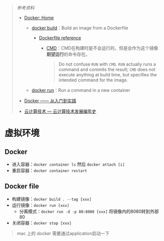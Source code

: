 > *参考资料*
>
> - [Docker: Home](https://www.docker.com/)
>
>   - [docker build](https://docs.docker.com/engine/reference/commandline/build/)：Build an image from a Dockerfile
>
>     - [Dockerfile reference](https://docs.docker.com/engine/reference/builder/)
>
>       - [CMD](https://docs.docker.com/engine/reference/builder/#cmd)：CMD在构建时是不会运行的，但是会作为这个镜像**期望运行**的命令存在。
>
>         > Do not confuse `RUN` with `CMD`. `RUN` actually runs a command and commits the result; `CMD` does not execute anything at build time, but specifies the intended command for the image.
>
>   - [docker run](https://docs.docker.com/engine/reference/commandline/run/)：Run a command in a new container
>   
> - [Docker —— 从入门到实践](https://doc.yonyoucloud.com/doc/docker_practice/image/save_load.html)
>
> - [云计算技术 — 云计算技术发展编年史](https://is-cloud.blog.csdn.net/article/details/99675664?spm=1001.2101.3001.6650.1&utm_medium=distribute.pc_relevant.none-task-blog-2%7Edefault%7EOPENSEARCH%7EPaidSort-1-99675664-blog-134702884.235%5Ev43%5Epc_blog_bottom_relevance_base7&depth_1-utm_source=distribute.pc_relevant.none-task-blog-2%7Edefault%7EOPENSEARCH%7EPaidSort-1-99675664-blog-134702884.235%5Ev43%5Epc_blog_bottom_relevance_base7&utm_relevant_index=1)

# 虚拟环境

## Docker

- 进入容器：`docker container ls` 然后 `docker attach [i]`
- 重启容器：`docker container restart`



## Docker file

- 构建镜像：`docker build . --tag [xxx]`
- 运行镜像：`docker run [xxx]`
  - 分离模式：`docker run -d -p 80:8080 [xxx]` 将镜像内的8080转到外部80
- 关闭容器：`docker stop [xxx]`

> mac 上的 docker 需要通过application启动一下

